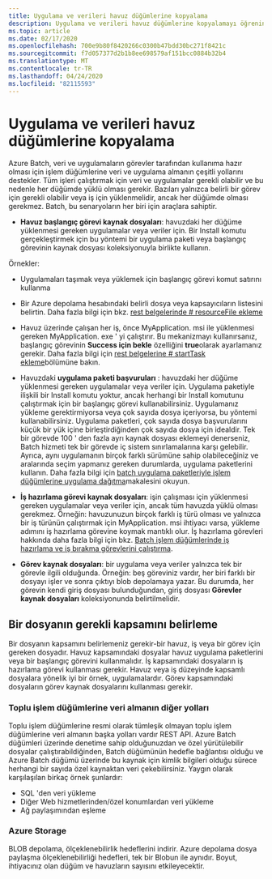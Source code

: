 ```yaml
---
title: Uygulama ve verileri havuz düğümlerine kopyalama
description: Uygulama ve verileri havuz düğümlerine kopyalamayı öğrenin.
ms.topic: article
ms.date: 02/17/2020
ms.openlocfilehash: 700e9b80f8420266c0300b47bdd30bc271f8421c
ms.sourcegitcommit: f7d057377d2b1b8ee698579af151bcc0884b32b4
ms.translationtype: MT
ms.contentlocale: tr-TR
ms.lasthandoff: 04/24/2020
ms.locfileid: "82115593"
---
```

# <a name="copying-applications-and-data-to-pool-nodes"></a>Uygulama ve verileri havuz düğümlerine kopyalama

Azure Batch, veri ve uygulamaların görevler tarafından kullanıma hazır olması için işlem düğümlerine veri ve uygulama almanın çeşitli yollarını destekler. Tüm işleri çalıştırmak için veri ve uygulamalar gerekli olabilir ve bu nedenle her düğümde yüklü olması gerekir. Bazıları yalnızca belirli bir görev için gerekli olabilir veya iş için yüklenmelidir, ancak her düğümde olması gerekmez. Batch, bu senaryoların her biri için araçlara sahiptir.

- **Havuz başlangıç görevi kaynak dosyaları**: havuzdaki her düğüme yüklenmesi gereken uygulamalar veya veriler için. Bir Install komutu gerçekleştirmek için bu yöntemi bir uygulama paketi veya başlangıç görevinin kaynak dosyası koleksiyonuyla birlikte kullanın.  

Örnekler: 
- Uygulamaları taşımak veya yüklemek için başlangıç görevi komut satırını kullanma

- Bir Azure depolama hesabındaki belirli dosya veya kapsayıcıların listesini belirtin. Daha fazla bilgi için bkz. [rest belgelerinde # resourceFile ekleme](https://docs.microsoft.com/rest/api/batchservice/pool/add#resourcefile)

- Havuz üzerinde çalışan her iş, önce MyApplication. msi ile yüklenmesi gereken MyApplication. exe ' yi çalıştırır. Bu mekanizmayı kullanırsanız, başlangıç görevinin **Success için bekle** özelliğini **true**olarak ayarlamanız gerekir. Daha fazla bilgi için [rest belgelerine # startTask ekleme](https://docs.microsoft.com/rest/api/batchservice/pool/add#starttask)bölümüne bakın.

- Havuzdaki **uygulama paketi başvuruları** : havuzdaki her düğüme yüklenmesi gereken uygulamalar veya veriler için. Uygulama paketiyle ilişkili bir Install komutu yoktur, ancak herhangi bir Install komutunu çalıştırmak için bir başlangıç görevi kullanabilirsiniz. Uygulamanız yükleme gerektirmiyorsa veya çok sayıda dosya içeriyorsa, bu yöntemi kullanabilirsiniz. Uygulama paketleri, çok sayıda dosya başvurularını küçük bir yük içine birleştirdiğinden çok sayıda dosya için idealdir. Tek bir görevde 100 ' den fazla ayrı kaynak dosyası eklemeyi denerseniz, Batch hizmeti tek bir görevde iç sistem sınırlamalarına karşı gelebilir. Ayrıca, aynı uygulamanın birçok farklı sürümüne sahip olabileceğiniz ve aralarında seçim yapmanız gereken durumlarda, uygulama paketlerini kullanın. Daha fazla bilgi için [batch uygulama paketleriyle işlem düğümlerine uygulama dağıtma](https://docs.microsoft.com/azure/batch/batch-application-packages)makalesini okuyun.

- **İş hazırlama görevi kaynak dosyaları**: işin çalışması için yüklenmesi gereken uygulamalar veya veriler için, ancak tüm havuzda yüklü olması gerekmez. Örneğin: havuzunuzun birçok farklı iş türü olması ve yalnızca bir iş türünün çalıştırmak için MyApplication. msi ihtiyacı varsa, yükleme adımını iş hazırlama görevine koymak mantıklı olur. İş hazırlama görevleri hakkında daha fazla bilgi için bkz. [Batch işlem düğümlerinde iş hazırlama ve iş bırakma görevlerini çalıştırma](https://azure.microsoft.com/documentation/articles/batch-job-prep-release/).

- **Görev kaynak dosyaları**: bir uygulama veya veriler yalnızca tek bir görevle ilgili olduğunda. Örneğin: beş göreviniz vardır, her biri farklı bir dosyayı işler ve sonra çıktıyı blob depolamaya yazar.  Bu durumda, her görevin kendi giriş dosyası bulunduğundan, giriş dosyası **Görevler kaynak dosyaları** koleksiyonunda belirtilmelidir.

## <a name="determine-the-scope-required-of-a-file"></a>Bir dosyanın gerekli kapsamını belirleme

Bir dosyanın kapsamını belirlemeniz gerekir-bir havuz, iş veya bir görev için gereken dosyadır. Havuz kapsamındaki dosyalar havuz uygulama paketlerini veya bir başlangıç görevini kullanmalıdır. İş kapsamındaki dosyaların iş hazırlama görevi kullanması gerekir. Havuz veya iş düzeyinde kapsamlı dosyalara yönelik iyi bir örnek, uygulamalardır. Görev kapsamındaki dosyaların görev kaynak dosyalarını kullanması gerekir.

### <a name="other-ways-to-get-data-onto-batch-compute-nodes"></a>Toplu işlem düğümlerine veri almanın diğer yolları

Toplu işlem düğümlerine resmi olarak tümleşik olmayan toplu işlem düğümlerine veri almanın başka yolları vardır REST API. Azure Batch düğümleri üzerinde denetime sahip olduğunuzdan ve özel yürütülebilir dosyalar çalıştırabildiğinden, Batch düğümünün hedefle bağlantısı olduğu ve Azure Batch düğümü üzerinde bu kaynak için kimlik bilgileri olduğu sürece herhangi bir sayıda özel kaynaktan veri çekebilirsiniz. Yaygın olarak karşılaşılan birkaç örnek şunlardır:

- SQL 'den veri yükleme
- Diğer Web hizmetlerinden/özel konumlardan veri yükleme
- Ağ paylaşımından eşleme

### <a name="azure-storage"></a>Azure Storage

BLOB depolama, ölçeklenebilirlik hedeflerini indirir. Azure depolama dosya paylaşma ölçeklenebilirliği hedefleri, tek bir Blobun ile aynıdır. Boyut, ihtiyacınız olan düğüm ve havuzların sayısını etkileyecektir.

